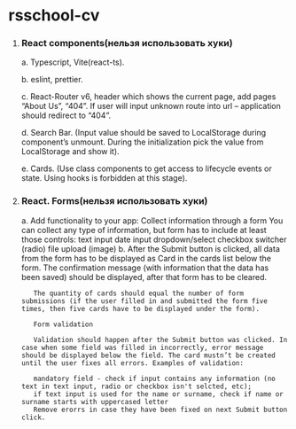 # rsschool-cv
1. ### React components(нельзя использовать хуки)
  
   a. Typescript, Vite(react-ts).
  
   b. eslint, prettier.
  
    c. React-Router v6, header which shows the current page, add pages “About Us”, “404”. If user will input unknown route into url – application should redirect to “404”.
  
   d. Search Bar. (Input value should be saved to LocalStorage during component’s unmount. During the initialization pick the value from LocalStorage and show it).
  
    e. Cards. (Use class components to get access to lifecycle events or state. Using hooks is forbidden at this stage).

2. ### React. Forms(нельзя использовать хуки)
    
    a. Add functionality to your app:
          Collect information through a form
          You can collect any type of information, but form has to include at least those controls:
          text input
          date input
          dropdown/select
          checkbox
          switcher (radio)
          file upload (image)
    b. After the Submit button is clicked, all data from the form has to be displayed as Card in the cards list below the form. The confirmation message (with information that the data has been saved) should be displayed, after that form has to be cleared.

          The quantity of cards should equal the number of form submissions (if the user filled in and submitted the form five times, then five cards have to be displayed under the form).

          Form validation

          Validation should happen after the Submit button was clicked. In case when some field was filled in incorrectly, error message should be displayed below the field. The card mustn’t be created until the user fixes all errors. Examples of validation:

          mandatory field - check if input contains any information (no text in text input, radio or checkbox isn't selcted, etc);
          if text input is used for the name or surname, check if name or surname starts with uppercased letter
          Remove erorrs in case they have been fixed on next Submit button click.
